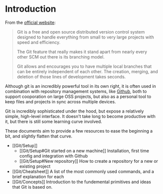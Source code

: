 # Introduction


From the [official website](https://git-scm.com):

> Git is a free and open source distributed version control system designed to handle everything from small to very large projects with speed and efficiency.  
> 
> The Git feature that really makes it stand apart from nearly every other SCM out there is its branching model. 
> 
> Git allows and encourages you to have multiple local branches that can be entirely independent of each other. The creation, merging, and deletion of those lines of development takes seconds.

Although git is an incredibly powerful tool in its own right, it is often used in combination with repository management systems, like [Github](https://github.com), both to support cooporation on large OSS projects, but also as a personal tool to keep files and projects in sync across multiple devices.

Git is incredibly sophisticated under the hood, but expose a relatively simple, high-level
interface. It doesn't take long to become productive with it, but there is still some learning curve involved.  
 
These documents aim to provide a few resources to ease the beginning a bit, and slightly flatten that curve.

+ [[Git/Setup]]
  + [[Git/Setup#Git started on a new machine]] Installation, first time config and integration with Github
  + [[Git/Setup#New repository]] How to create a repository for a new or existing project
+ [[Git/Cheatsheet]] A list of the most commonly used commands, and a brief explanation for each
+ [[Git/Concepts]] Introduction to the fundemental primitives and ideas that Git is based on.